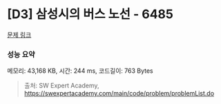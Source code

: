 # [D3] 삼성시의 버스 노선 - 6485 

[문제 링크](https://swexpertacademy.com/main/code/problem/problemDetail.do?contestProbId=AWczm7QaACgDFAWn) 

### 성능 요약

메모리: 43,168 KB, 시간: 244 ms, 코드길이: 763 Bytes



> 출처: SW Expert Academy, https://swexpertacademy.com/main/code/problem/problemList.do